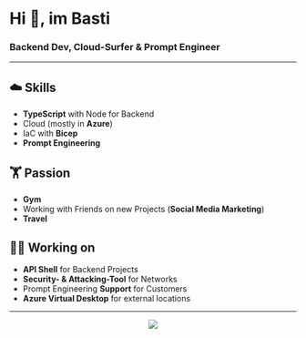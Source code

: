 # Hi 👋, im Basti

### Backend Dev, Cloud-Surfer & Prompt Engineer
---

## ☁️ Skills
- **TypeScript** with Node for Backend
- Cloud (mostly in **Azure**)
- IaC with **Bicep**
- **Prompt Engineering**


## 🏋️ Passion
- **Gym**
- Working with Friends on new Projects (**Social Media Marketing**)
- **Travel**


## 🧑‍💻 Working on
- **API Shell** for Backend Projects
- **Security- & Attacking-Tool** for Networks
- Prompt Engineering **Support** for Customers
- **Azure Virtual Desktop** for external locations

---

<p align="center">
  <a href="https://skillicons.dev">
    <img src="https://skillicons.dev/icons?i=azure,bash,js,linux,nodejs,ts,mysql,git&perline=4" />
  </a>
</p>
